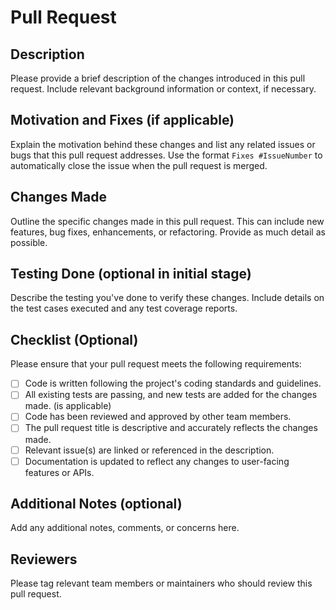 # Pull Request

## Description

Please provide a brief description of the changes introduced in this pull request. Include relevant background information or context, if necessary.

## Motivation and Fixes (if applicable)

Explain the motivation behind these changes and list any related issues or bugs that this pull request addresses. Use the format `Fixes #IssueNumber` to automatically close the issue when the pull request is merged.

## Changes Made

Outline the specific changes made in this pull request. This can include new features, bug fixes, enhancements, or refactoring. Provide as much detail as possible.

## Testing Done (optional in initial stage)

Describe the testing you've done to verify these changes. Include details on the test cases executed and any test coverage reports.

## Checklist (Optional)

Please ensure that your pull request meets the following requirements:

- [ ] Code is written following the project's coding standards and guidelines.
- [ ] All existing tests are passing, and new tests are added for the changes made. (is applicable)
- [ ] Code has been reviewed and approved by other team members.
- [ ] The pull request title is descriptive and accurately reflects the changes made.
- [ ] Relevant issue(s) are linked or referenced in the description.
- [ ] Documentation is updated to reflect any changes to user-facing features or APIs.

## Additional Notes (optional)

Add any additional notes, comments, or concerns here.

## Reviewers

Please tag relevant team members or maintainers who should review this pull request.


